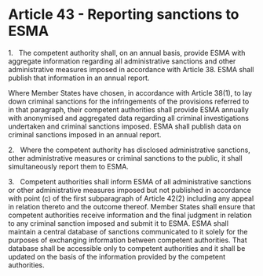 # Article 43 - Reporting sanctions to ESMA


1.   The competent authority shall, on an annual basis, provide ESMA with aggregate information regarding all administrative sanctions and other administrative measures imposed in accordance with Article 38. ESMA shall publish that information in an annual report.

Where Member States have chosen, in accordance with Article 38(1), to lay down criminal sanctions for the infringements of the provisions referred to in that paragraph, their competent authorities shall provide ESMA annually with anonymised and aggregated data regarding all criminal investigations undertaken and criminal sanctions imposed. ESMA shall publish data on criminal sanctions imposed in an annual report.

2.   Where the competent authority has disclosed administrative sanctions, other administrative measures or criminal sanctions to the public, it shall simultaneously report them to ESMA.

3.   Competent authorities shall inform ESMA of all administrative sanctions or other administrative measures imposed but not published in accordance with point (c) of the first subparagraph of Article 42(2) including any appeal in relation thereto and the outcome thereof. Member States shall ensure that competent authorities receive information and the final judgment in relation to any criminal sanction imposed and submit it to ESMA. ESMA shall maintain a central database of sanctions communicated to it solely for the purposes of exchanging information between competent authorities. That database shall be accessible only to competent authorities and it shall be updated on the basis of the information provided by the competent authorities.
